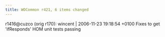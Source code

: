 ```yaml
---
title: WOCommon r421, 6 items changed
---
```


r1416@cuzco (orig r170): wincent | 2006-11-23 19:18:54 +0100 Fixes to get 'ifResponds' HOM unit tests passing
